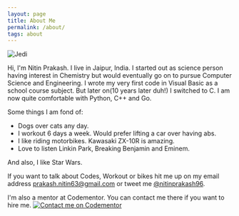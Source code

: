```yaml
---
layout: page
title: About Me
permalink: /about/
tags: about
---
```


![Jedi](/images/me.JPG)

 Hi, I'm Nitin Prakash. I live in Jaipur, India. I started out as science person having interest in Chemistry but would eventually go on to pursue Computer Science and Engineering. I wrote my very first code in Visual Basic as a school course subject. But later on(10 years later duh!) I switched to C. I am now quite comfortable with Python, C++ and Go.

 Some things I am fond of:
 - Dogs over cats any day.
 - I workout 6 days a week. Would prefer lifting a car over having abs.
 - I like riding motorbikes. Kawasaki ZX-10R is amazing.
 - Love to listen Linkin Park, Breaking Benjamin and Eminem. 

 And also, I like Star Wars.

 If you want to talk about Codes, Workout or bikes hit me up on my email address [prakash.nitin63@gmail.com](mailto:email@example.com) or tweet me [@nitinprakash96](https://twitter.com/nitinprakash96).

 I'm also a mentor at Codementor. You can contact me there if you want to hire me.
 [![Contact me on Codementor](https://cdn.codementor.io/badges/contact_me_github.svg)](https://www.codementor.io/nitinprakash96?utm_source=github&utm_medium=button&utm_term=nitinprakash96&utm_campaign=github)